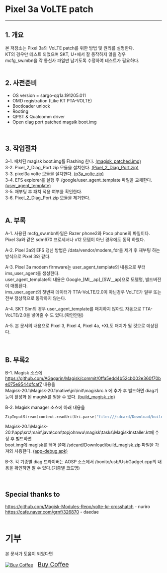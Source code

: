 # Pixel 3a VoLTE patch
<hr/>

## 1. 개요
본 저장소는 Pixel 3a의 VoLTE patch를 위한 방법 및 원리를 설명한다.  
KT의 경우만 테스트 되었으며 SKT, U+에서 잘 동작하지 않을 경우  
mcfg_sw.mbn을 각 통신사 파일만 남기도록 수정하여 테스트가 필요하다.  
<br>

## 2. 사전준비
* OS version = sargo-qq1a.191205.011
* OMD registration (Like KT PTA-VOLTE)
* Bootloader unlock
* Rooting
* QPST & Qualcomm driver
* Open diag port patched magsik boot.img
<br>

## 3. 작업절차
3-1. 패치된 magisk boot.img를 Flashing 한다. 
[(magisk_patched.img)](https://github.com/gheron772/Pixel3aVoLTE/raw/master/files/magisk_patched.img)  
3-2. Pixel_2_Diag_Port.zip 모듈을 설치한다. 
[(Pixel_2_Diag_Port.zip)](https://github.com/gheron772/Pixel3aVoLTE/raw/master/files/Pixel_2_Diag_Port.zip)  
3-3. pixel3a volte 모듈을 설치한다. [(p3a_volte.zip)](https://github.com/gheron772/Pixel3aVoLTE/raw/master/files/p3a_volte.zip)  
3-4. EFS explorer를 실행 후 /google/user_agent_template 파일을 교체한다. 
[(user_agent_template)](https://github.com/gheron772/Pixel3aVoLTE/raw/master/files/user_agent_template)  
3-5. 재부팅 후 패치 적용 여부를 확인한다.  
3-6. Pixel_2_Diag_Port.zip 모듈을 제거한다.
<br>
<br>

## A. 부록
A-1. 사용된 mcfg_sw.mbn파일은 Razer phone2와 Poco phone의 파일이다.  
     Pixel 3a와 같은 sdm670 프로세서나 x12 모뎀이 아닌 경우에도 동작 하였다.  

A-2. Pixel 3a의 EFS 갱신 방법은 /data/vendor/modem_fdr을 제거 후 재부팅 하는 방식으로 Pixel 3와 같다.  

A-3. Pixel 3a modem firmware는 user_agent_template의 내용으로 부터 ims_user_agent를 생성한다.  
     user_agent_template의 내용은 Google_[MI__ap]_[SW__ap]으로 모델명, 빌드버전이 매핑된다.  
     ims_user_agent의 첫번째 데이터가 TTA-VoLTE/2.0이 아닌경우 VoLTE가 일부 또는 전부 정상적으로 동작하지 않는다.  

A-4. SKT Sim의 경우 user_agent_template를 패치하지 않아도 자동으로 TTA-VoLTE/2.0을 넣어줄 수 도 있다.(확인안됨)  

A-5. 본 문서의 내용으로 Pixel 3, Pixel 4, Pixel 4a, *XL도 패치가 될 것으로 예상된다.  
<br>
<br>

## B. 부록2
B-1. Magisk 소스에 https://github.com/AGagarin/Magisk/commit/0ffa5edd4b52cb002e360f70be075e9544dfcaf7 내용을  
Magisk-20.1\Magisk-20.1\native\jni\init\magiskrc.h 에 추가 후 빌드하면 diag기능이 활성화 된 magisk를 얻을 수 있다. 
[(build_magisk.zip)](https://github.com/gheron772/Pixel3aVoLTE/raw/master/files/build_magisk.zip)  

B-2. Magisk manager 소스에 아래 내용을
```kotlin
ZipInputStream(context.readUri(Uri.parse("file:///sdcard/Download/build_magisk.zip")).buffered()).use { zi ->
```
Magisk-20.1\Magisk-20.1\app\src\main\java\com\topjohnwu\magisk\tasks\MagiskInstaller.kt에 수정 후 빌드하면  
boot.img에 magisk를 덮어 쓸때 /sdcard/Download/build_magisk.zip 파일을 가져와 사용한다. 
[(app-debug.apk)](https://github.com/gheron772/Pixel3aVoLTE/raw/master/files/app-debug.apk)

B-3. 각 기종별 diag 드라이버는 AOSP 소스에서 /bonito/usb/UsbGadget.cpp의 내용을 확인하면 알 수 있다.(기종별 코드명)  
<br>
<br>

## Special thanks to
https://github.com/Magisk-Modules-Repo/volte-kr-crosshatch - nuriro  
https://cafe.naver.com/grnf/326870 - daedae
<br>
<br>

# 기부
본 문서가 도움이 되었다면  
<link href="https://fonts.googleapis.com/css?family=Lato&subset=latin,latin-ext" rel="stylesheet"><a class="bmc-button" target="_blank" href="https://www.buymeacoffee.com/6EGDRwO"><img src="https://cdn.buymeacoffee.com/buttons/bmc-new-btn-logo.svg" alt="Buy Coffee"><span style="margin-left:15px;font-size:19px !important;">Buy Coffee</span></a>
